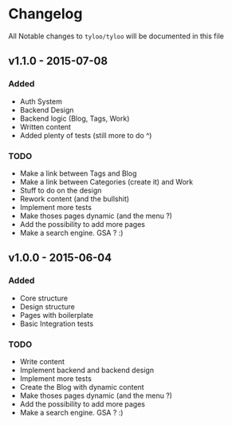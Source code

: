 # Changelog

All Notable changes to `tyloo/tyloo` will be documented in this file


## v1.1.0 - 2015-07-08

### Added
- Auth System
- Backend Design
- Backend logic (Blog, Tags, Work)
- Written content
- Added plenty of tests (still more to do ^)

### TODO
- Make a link between Tags and Blog
- Make a link between Categories (create it) and Work
- Stuff to do on the design
- Rework content (and the bullshit)
- Implement more tests
- Make thoses pages dynamic (and the menu ?)
- Add the possibility to add more pages
- Make a search engine. GSA ? :)


## v1.0.0 - 2015-06-04

### Added
- Core structure
- Design structure
- Pages with boilerplate
- Basic Integration tests

### TODO
- Write content
- Implement backend and backend design
- Implement more tests
- Create the Blog with dynamic content
- Make thoses pages dynamic (and the menu ?)
- Add the possibility to add more pages
- Make a search engine. GSA ? :)

